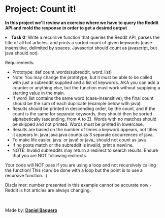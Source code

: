 <html>
<h1>Project: Count it!</h1>
<p><strong>In this project we'll review an exercise where we have to query the Reddit API and mold the response in order to get a desired output</strong></p>
<body>
<li><strong>Task 0:</strong> Write a recursive function that queries the Reddit API, parses the title of all hot articles, and prints a sorted count of given keywords (case-insensitive, delimited by spaces. Javascript should count as javascript, but java should not).

Requirements:
<ul>
<li>Prototype: def count_words(subreddit, word_list)</li>
<li>Note: You may change the prototype, but it must be able to be called with just a subreddit supplied and a list of keywords. AKA you can add a counter or anything else, but the function must work without supplying a starting value in the main.</li>
<li>If word_list contains the same word (case-insensitive), the final count should be the sum of each duplicate (example below with java)</li>
<li>Results should be printed in descending order, by the count, and if the count is the same for separate keywords, they should then be sorted alphabetically (ascending, from A to Z). Words with no matches should be skipped and not printed. Words must be printed in lowercase.</li>
<li>Results are based on the number of times a keyword appears, not titles it appears in. java java java counts as 3 separate occurrences of java.</li>
<li>To make life easier, java. or java! or java_ should not count as java</li>
<li>If no posts match or the subreddit is invalid, print a newline.</li>
<li>NOTE: Invalid subreddits may return a redirect to search results. Ensure that you are NOT following redirects.</li>
</ul>
Your code will NOT pass if you are using a loop and not recursively calling the function! This /can/ be done with a loop but the point is to use a recursive function. :)

Disclaimer: number presented in this example cannot be accurate now - Reddit is hot articles are always changing.
</li>
</body>
<br>
<br>
<footer>Made by: <strong><a href="https://github.com/DanielBaquero28">Daniel Baquero</a></strong></footer>
</html>
